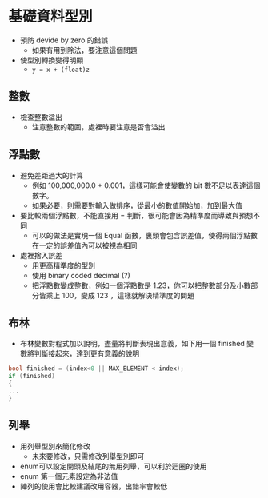 # 基礎資料型別
* 預防 devide by zero 的錯誤
	* 如果有用到除法，要注意這個問題
* 使型別轉換變得明顯
	* `y = x + (float)z`
## 整數
* 檢查整數溢出
	* 注意整數的範圍，處裡時要注意是否會溢出
## 浮點數
* 避免差距過大的計算
	* 例如 100,000,000.0 + 0.001，這樣可能會使變數的 bit 數不足以表達這個數字。
	* 如果必要，則需要對輸入做排序，從最小的數值開始加，加到最大值
* 要比較兩個浮點數，不能直接用 = 判斷，很可能會因為精準度而導致與預想不同
	* 可以的做法是實現一個 Equal 函數，裏頭會包含誤差值，使得兩個浮點數在一定的誤差值內可以被視為相同
* 處裡捨入誤差
	* 用更高精準度的型別
	* 使用 binary coded decimal (?)
	* 把浮點數變成整數，例如一個浮點數是 1.23，你可以把整數部分及小數部分皆乘上 100，變成 123 ，這樣就解決精準度的問題

## 布林
* 布林變數對程式加以說明，盡量將判斷表現出意義，如下用一個 finished 變數將判斷接起來，達到更有意義的說明
```C++
bool finished = (index<0 || MAX_ELEMENT < index);
if (finished)
{
...
}
```
## 列舉
* 用列舉型別來簡化修改
	* 未來要修改，只需修改列舉型別即可
* enum可以設定開頭及結尾的無用列舉，可以利於迴圈的使用
* enum 第一個元素設定為非法值
* 陣列的使用會比較建議改用容器，出錯率會較低
<!--stackedit_data:
eyJoaXN0b3J5IjpbMTM5NjEwMjk0NSw1NDA3MDc1ODgsOTUxNz
E1ODM3LDU5ODE2NTc2MSw3MzkwOTUxNTMsOTEyMjgzNTQzLDIw
ODAyMDM2MzgsLTExNjQ4NjA1MzQsLTEyMDA4NTY2NTVdfQ==
-->